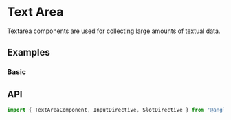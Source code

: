 # Text Area

<app-references
issues="https://github.com/valentingavran/anglify/labels/component%3A%20Textarea"/>

Textarea components are used for collecting large amounts of textual data.

## Examples

### Basic

<app-code-example component="text-area" example="basic"></app-code-example>

## API

```typescript
import { TextAreaComponent, InputDirective, SlotDirective } from '@anglify/components';
```

<app-inputs-table components="TextAreaComponent" directives="InputDirective"></app-inputs-table>
